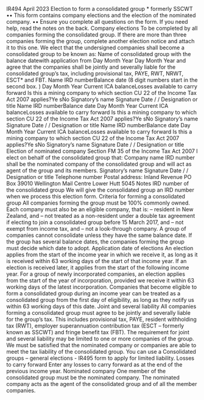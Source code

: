 IR494 April 2023 Election to form a consolidated group \* formerly SSCWT •• This form contains company elections and the election of the nominated company. •• Ensure you complete all questions on the form. If you need help, read the notes on the back. Company elections To be completed by all companies forming the consolidated group. If there are more than three companies forming the group, complete another election notice and attach it to this one. We elect that the undersigned companies shall become a consolidated group to be known as: Name of consolidated group with the balance datewith application from Day Month Year Day Month Year and agree that the companies shall be jointly and severally liable for the consolidated group’s tax, including provisional tax, PAYE, RWT, NRWT, ESCT\* and FBT. Name IRD numberBalance date (8 digit numbers start in the second box. ) Day Month Year Current ICA balanceLosses available to carry forward Is this a mining company to which section CU 22 of the Income Tax Act 2007 applies?Ye sNo Signatory’s name Signature Date / / Designation or title Name IRD numberBalance date Day Month Year Current ICA balanceLosses available to carry forward Is this a mining company to which section CU 22 of the Income Tax Act 2007 applies?Ye sNo Signatory’s name Signature Date / / Designation or title Name IRD numberBalance date Day Month Year Current ICA balanceLosses available to carry forward Is this a mining company to which section CU 22 of the Income Tax Act 2007 applies?Ye sNo Signatory’s name Signature Date / / Designation or title Election of nominated company Section FM 35 of the Income Tax Act 2007 I elect on behalf of the consolidated group that: Company name IRD number shall be the nominated company of the consolidated group and will act as agent of the group and its members. Signatory’s name Signature Date / / Designation or title Telephone number Postal address: Inland Revenue PO Box 39010 Wellington Mail Centre Lower Hutt 5045 Notes IRD number of the consolidated group We will give the consolidated group an IRD number when we process this election form. Criteria for forming a consolidated group All companies forming the group must be 100% commonly owned. Each company must also be an eligible company, that is: – resident in New Zealand, and – not treated as a non-resident under a double tax agreement if electing to join a consolidated group before 15 March 2017, and – not exempt from income tax, and – not a look-through company. A group of companies cannot consolidate unless they have the same balance date. If the group has several balance dates, the companies forming the group must decide which date to adopt. Application date of elections An election applies from the start of the income year in which we receive it, as long as it is received within 63 working days of the start of that income year. If an election is received later, it applies from the start of the following income year. For a group of newly incorporated companies, an election applies from the start of the year of incorporation, provided we receive it within 63 working days of the latest incorporation. Companies that become eligible to form a consolidated group during an income year can be treated as a consolidated group from the first day of eligibility, as long as they notify us within 63 working days of this date. Joint and several liability All companies forming a consolidated group must agree to be jointly and severally liable for the group’s tax. This includes provisional tax, PAYE, resident withholding tax (RWT), employer superannuation contribution tax (ESCT – formerly known as SSCWT) and fringe benefit tax (FBT). The requirement for joint and several liability may be limited to one or more companies of the group. We must be satisfied that the nominated company or companies are able to meet the tax liability of the consolidated group. You can use a Consolidated groups – general elections - IR495 form to apply for limited liability. Losses to carry forward Enter any losses to carry forward as at the end of the previous income year. Nominated company One member of the consolidated group must be the nominated company. The nominated company acts as the agent of the consolidated group and of all the member companies.